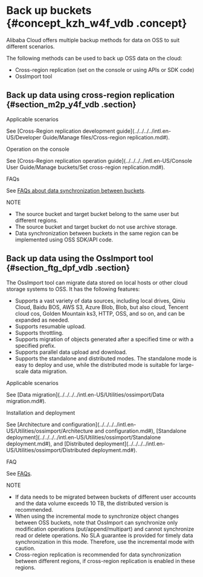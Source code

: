 # Back up buckets {#concept_kzh_w4f_vdb .concept}

Alibaba Cloud offers multiple backup methods for data on OSS to suit different scenarios.

The following methods can be used to back up OSS data on the cloud:

-   Cross-region replication \(set on the console or using APIs or SDK code\)
-   OssImport tool

## Back up data using cross-region replication {#section_m2p_y4f_vdb .section}

Applicable scenarios

See [Cross-Region replication development guide](../../../../intl.en-US/Developer Guide/Manage files/Cross-region replication.md#).

Operation on the console

See [Cross-Region replication operation guide](../../../../intl.en-US/Console User Guide/Manage buckets/Set cross-region replication.md#).

FAQs

See [FAQs about data synchronization between buckets](https://www.alibabacloud.com/help/faq-detail/62987.htm).

NOTE

-   The source bucket and target bucket belong to the same user but different regions.
-   The source bucket and target bucket do not use archive storage.
-   Data synchronization between buckets in the same region can be implemented using OSS SDK/API code.

## Back up data using the OssImport tool {#section_ftg_dpf_vdb .section}

The OssImport tool can migrate data stored on local hosts or other cloud storage systems to OSS. It has the following features:

-   Supports a vast variety of data sources, including local drives, Qiniu Cloud, Baidu BOS, AWS S3, Azure Blob, Blob, but also cloud, Tencent cloud cos, Golden Mountain ks3, HTTP, OSS, and so on, and can be expanded as needed.
-   Supports resumable upload.
-   Supports throttling.
-   Supports migration of objects generated after a specified time or with a specified prefix.
-   Supports parallel data upload and download.
-   Supports the standalone and distributed modes. The standalone mode is easy to deploy and use, while the distributed mode is suitable for large-scale data migration.

Applicable scenarios

See [Data migration](../../../../intl.en-US/Utilities/ossimport/Data migration.md#).

Installation and deployment

See [Architecture and configuration](../../../../intl.en-US/Utilities/ossimport/Architecture and configuration.md#), [Standalone deployment](../../../../intl.en-US/Utilities/ossimport/Standalone deployment.md#), and [Distributed deployment](../../../../intl.en-US/Utilities/ossimport/Distributed deployment.md#).

FAQ

See [FAQs](../../../../intl.en-US/Utilities/ossimport/FAQs.md#).

NOTE

-   If data needs to be migrated between buckets of different user accounts and the data volume exceeds 10 TB, the distributed version is recommended.
-   When using the incremental mode to synchronize object changes between OSS buckets, note that OssImport can synchronize only modification operations \(put/append/multipart\) and cannot synchronize read or delete operations. No SLA guarantee is provided for timely data synchronization in this mode. Therefore, use the incremental mode with caution.
-   Cross-region replication is recommended for data synchronization between different regions, if cross-region replication is enabled in these regions.

